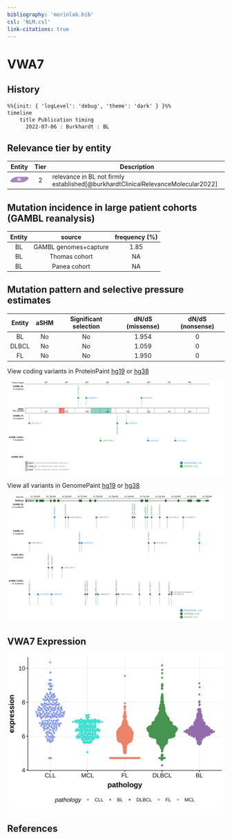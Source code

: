 ```yaml
---
bibliography: 'morinlab.bib'
csl: 'NLM.csl'
link-citations: true
---
```

# VWA7

## History
```mermaid
%%{init: { 'logLevel': 'debug', 'theme': 'dark' } }%%
timeline
    title Publication timing
      2022-07-06 : Burkhardt : BL
```

## Relevance tier by entity

|Entity|Tier|Description                           |
|:------:|:----:|--------------------------------------|
|![BL](images/icons/BL_tier2.png)    |2   |relevance in BL not firmly established[@burkhardtClinicalRelevanceMolecular2022]|

## Mutation incidence in large patient cohorts (GAMBL reanalysis)

|Entity|source               |frequency (%)|
|:------:|:---------------------:|:-------------:|
|BL    |GAMBL genomes+capture|1.85         |
|BL    |Thomas cohort        |  NA         |
|BL    |Panea cohort         |  NA         |

## Mutation pattern and selective pressure estimates

|Entity|aSHM|Significant selection|dN/dS (missense)|dN/dS (nonsense)|
|:------:|:----:|:---------------------:|:----------------:|:----------------:|
|BL    |No  |No                   |1.954           |0               |
|DLBCL |No  |No                   |1.059           |0               |
|FL    |No  |No                   |1.950           |0               |




View coding variants in ProteinPaint [hg19](https://morinlab.github.io/LLMPP/GAMBL/VWA7_protein.html)  or [hg38](https://morinlab.github.io/LLMPP/GAMBL/VWA7_protein_hg38.html)

![](images/proteinpaint/VWA7_NM_025258.svg)

View all variants in GenomePaint [hg19](https://morinlab.github.io/LLMPP/GAMBL/VWA7.html)  or [hg38](https://morinlab.github.io/LLMPP/GAMBL/VWA7_hg38.html)

![](images/proteinpaint/VWA7.svg)

## VWA7 Expression
![](images/gene_expression/VWA7_by_pathology.svg)
<!-- ORIGIN: burkhardtClinicalRelevanceMolecular2022b -->
<!-- BL: burkhardtClinicalRelevanceMolecular2022b -->

## References
